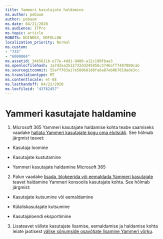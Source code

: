```yaml
---
title: Yammeri kasutajate haldamine
ms.author: pebaum
author: pebaum
ms.date: 04/21/2020
ms.audience: ITPro
ms.topic: article
ROBOTS: NOINDEX, NOFOLLOW
localization_priority: Normal
ms.custom:
- "733"
- "6000004"
ms.assetid: 34b5611b-e77e-4dd1-9480-a12c190fbaa3
ms.openlocfilehash: 1a7d3aa3512732dd245856c3746aff7487080cab
ms.sourcegitcommit: 55eff703a17e500681d8fa6a87eb067019ade3cc
ms.translationtype: MT
ms.contentlocale: et-EE
ms.lasthandoff: 04/22/2020
ms.locfileid: "43762457"
---
```

# <a name="managing-yammer-users"></a>Yammeri kasutajate haldamine

1. Microsoft 365 Yammeri kasutajate haldamise kohta teabe saamiseks vaadake [hallata Yammeri kasutajate kogu oma elutsükli](https://docs.microsoft.com/yammer/manage-yammer-users/manage-users-across-their-lifecycle). See hõlmab järgmist teavet:

  - Kasutaja loomine

  - Kasutajate kustutamine

  - Yammeri kasutajate haldamine Microsoft 365

2. Palun vaadake [lisada, blokeerida või eemaldada Yammeri kasutajate](https://alchemyportal.azurewebsites.net/Rule/ManageYammer%20users%20across%20their%20lifecycle%20from%20Office%20365) teavet haldamine Yammeri konsoolis kasutajate kohta. See hõlmab järgmist:

  - Kasutajate kutsumine või eemaldamine

  - Külaliskasutajate kutsumine

  - Kasutajaloendi eksportimine

3. Lisateavet väliste kasutajate lisamise, eemaldamise ja haldamise kohta leiate jaotisest [välise sõnumside osavõtjate lisamine Yammeri võrku](https://docs.microsoft.com/yammer/work-with-external-users/add-external-participants).
